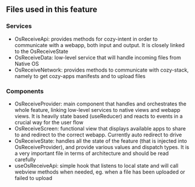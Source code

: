 ## Files used in this feature

### Services 
* OsReceiveApi: provides methods for cozy-intent in order to communicate with a webapp, both input and output. It is closely linked to the OsReceiveState
* OsReceiveData: low-level service that will handle incoming files from Native OS
* OsReceiveNetwork: provides methods to communicate with cozy-stack, namely to get cozy-apps manifests and to upload files

### Components
* OsReceiveProvider: main component that handles and orchestrates the whole feature, linking low-level services to native views and webapp views. It is heavily state based (useReducer) and reacts to events in a crucial way for the user flow
* OsReceiveScreen: functional view that displays available apps to share to and redirect to the correct webapp. Currently auto redirect to drive
* OsReceiveState: handles all the state of the feature (that is injected into OsReceiveProvider), and provide various values and dispatch types. It is a very important file in terms of architecture and should be read carefully
* useOsReceiveApi: simple hook that listens to local state and will call webview methods when needed, eg. when a file has been uploaded or failed to upload